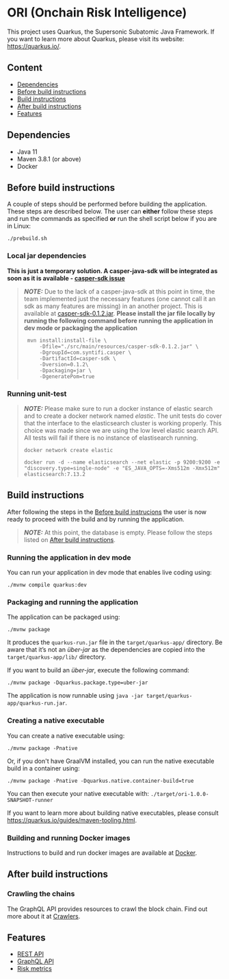 # ORI (Onchain Risk Intelligence) 

This project uses Quarkus, the Supersonic Subatomic Java Framework. If you want to learn more about Quarkus, please visit its website: https://quarkus.io/.

## Content
- [Dependencies](#dependencies)
- [Before build instructions](#before-build-instructions)
- [Build instructions](#build-instructions)
- [After build instructions](#after-build-instructions)
- [Features](#features)

## Dependencies
- Java 11 
- Maven 3.8.1 (or above)
- Docker

## Before build instructions 
A couple of steps should be performed before building the application. These steps are described below. The user can **either** follow these steps and run the commands as specified **or** run the shell script below if you are in Linux:
```shell script
./prebuild.sh
```

### Local jar dependencies

**This is just a temporary solution. A casper-java-sdk will be integrated as soon as it is available - [casper-sdk issue](https://github.com/syntifi/ori/issues/2)**

> **_NOTE:_**  Due to the lack of a casper-java-sdk at this point in time, the team implemented just the necessary features (one cannot call it an sdk as many features are missing) in an another project. This is available at [casper-sdk-0.1.2.jar](src/main/resources).
> **Please install the jar file locally by running the following command before running the application in dev mode or packaging the application**
> ```shell script
>  mvn install:install-file \
>      -Dfile="./src/main/resources/casper-sdk-0.1.2.jar" \
>      -DgroupId=com.syntifi.casper \
>      -DartifactId=casper-sdk \
>      -Dversion=0.1.2\
>      -Dpackaging=jar \
>      -DgeneratePom=true
>  ```

### Running unit-test

> **_NOTE:_**  Please make sure to run a docker instance of elastic search and to create a docker network named *elastic*. The unit tests do cover that the interface to the elasticsearch cluster is working properly. This choice was made since we are using the low level elastic search API. All tests will fail if there is no instance of elastisearch running.
> ```shell script
> docker network create elastic
> ```
> ```shell script
> docker run -d --name elasticsearch --net elastic -p 9200:9200 -e "discovery.type=single-node" -e "ES_JAVA_OPTS=-Xms512m -Xmx512m"  elasticsearch:7.13.2
>  ```

## Build instructions
After following the steps in the [Before build instrucions](#before-build-instructions) the user is now ready to proceed with the build and by running the application.

> **_NOTE:_**  At this point, the database is empty. Please follow the steps listed on [After build instructions](#after-build-instructions).

### Running the application in dev mode

You can run your application in dev mode that enables live coding using:
```shell script
./mvnw compile quarkus:dev
```

### Packaging and running the application

The application can be packaged using:
```shell script
./mvnw package
```
It produces the `quarkus-run.jar` file in the `target/quarkus-app/` directory.
Be aware that it’s not an _über-jar_ as the dependencies are copied into the `target/quarkus-app/lib/` directory.

If you want to build an _über-jar_, execute the following command:
```shell script
./mvnw package -Dquarkus.package.type=uber-jar
```

The application is now runnable using `java -jar target/quarkus-app/quarkus-run.jar`.

### Creating a native executable

You can create a native executable using: 
```shell script
./mvnw package -Pnative
```

Or, if you don't have GraalVM installed, you can run the native executable build in a container using: 
```shell script
./mvnw package -Pnative -Dquarkus.native.container-build=true
```

You can then execute your native executable with: `./target/ori-1.0.0-SNAPSHOT-runner`

If you want to learn more about building native executables, please consult https://quarkus.io/guides/maven-tooling.html.

### Building and running Docker images

Instructions to build and run docker images are available at [Docker](src/main/docker/README.md).

## After build instructions

### Crawling the chains

The GraphQL API provides resources to crawl the block chain. Find out more about it at [Crawlers](src/main/java/com/syntifi/ori/task/README.md).

## Features

- [REST API](src/main/java/com/syntifi/ori/rest/README.md)
- [GraphQL API](src/main/java/com/syntifi/ori/graphqlb/README.md)
- [Risk metrics](src/main/java/com/syntifi/ori/service/README.md)
